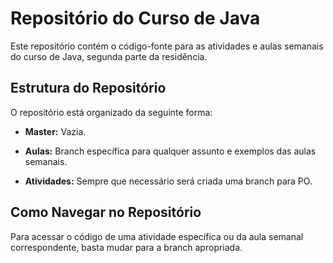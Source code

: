 # Repositório do Curso de Java

Este repositório contém o código-fonte para as atividades e aulas semanais do curso de Java, segunda parte da residência.

## Estrutura do Repositório

O repositório está organizado da seguinte forma:

- **Master:** Vazia.

- **Aulas:** Branch específica para qualquer assunto e exemplos das aulas semanais.

- **Atividades:** Sempre que necessário será criada uma branch para PO.

## Como Navegar no Repositório

Para acessar o código de uma atividade específica ou da aula semanal correspondente, basta mudar para a branch apropriada.

